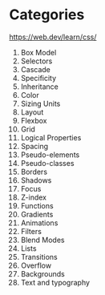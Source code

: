 # Categories

https://web.dev/learn/css/

1. Box Model
2. Selectors
3. Cascade
4. Specificity
5. Inheritance
6. Color
7. Sizing Units
8. Layout
9. Flexbox
10. Grid
11. Logical Properties
12. Spacing
13. Pseudo-elements
14. Pseudo-classes
15. Borders
16. Shadows
17. Focus
18. Z-index
19. Functions
20. Gradients
21. Animations
22. Filters
23. Blend Modes
24. Lists
25. Transitions
26. Overflow
27. Backgrounds
28. Text and typography

